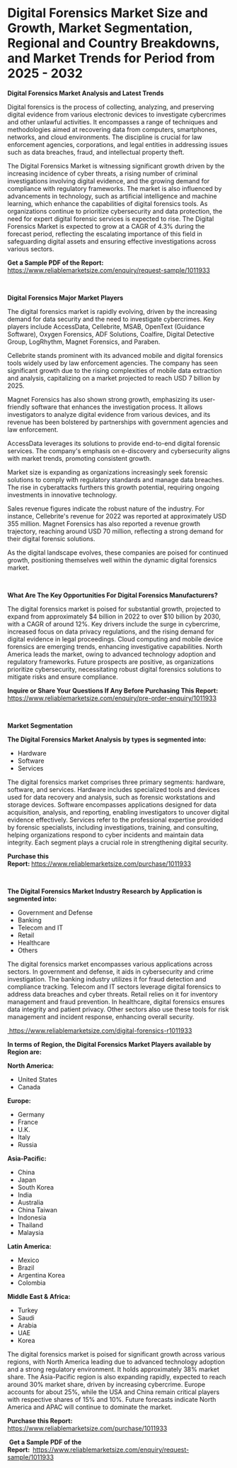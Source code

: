 <p><h1>Digital Forensics Market Size and Growth, Market Segmentation, Regional and Country Breakdowns, and Market Trends for Period from 2025 -  2032</h1></p><p><strong>Digital Forensics Market Analysis and Latest Trends</strong></p>
<p><p>Digital forensics is the process of collecting, analyzing, and preserving digital evidence from various electronic devices to investigate cybercrimes and other unlawful activities. It encompasses a range of techniques and methodologies aimed at recovering data from computers, smartphones, networks, and cloud environments. The discipline is crucial for law enforcement agencies, corporations, and legal entities in addressing issues such as data breaches, fraud, and intellectual property theft.</p><p>The Digital Forensics Market is witnessing significant growth driven by the increasing incidence of cyber threats, a rising number of criminal investigations involving digital evidence, and the growing demand for compliance with regulatory frameworks. The market is also influenced by advancements in technology, such as artificial intelligence and machine learning, which enhance the capabilities of digital forensics tools. As organizations continue to prioritize cybersecurity and data protection, the need for expert digital forensic services is expected to rise. The Digital Forensics Market is expected to grow at a CAGR of 4.3% during the forecast period, reflecting the escalating importance of this field in safeguarding digital assets and ensuring effective investigations across various sectors.</p></p>
<p><strong>Get a Sample PDF of the Report:&nbsp;</strong> <a href="https://www.reliablemarketsize.com/enquiry/request-sample/1011933?utm_campaign=2819&utm_medium=2&utm_source=Github&utm_content=ia&utm_term=17042025&utm_id=digital-forensics">https://www.reliablemarketsize.com/enquiry/request-sample/1011933</a></p>
<p>&nbsp;</p>
<p><strong>Digital Forensics Major Market Players</strong></p>
<p><p>The digital forensics market is rapidly evolving, driven by the increasing demand for data security and the need to investigate cybercrimes. Key players include AccessData, Cellebrite, MSAB, OpenText (Guidance Software), Oxygen Forensics, ADF Solutions, Coalfire, Digital Detective Group, LogRhythm, Magnet Forensics, and Paraben.</p><p>Cellebrite stands prominent with its advanced mobile and digital forensics tools widely used by law enforcement agencies. The company has seen significant growth due to the rising complexities of mobile data extraction and analysis, capitalizing on a market projected to reach USD 7 billion by 2025.</p><p>Magnet Forensics has also shown strong growth, emphasizing its user-friendly software that enhances the investigation process. It allows investigators to analyze digital evidence from various devices, and its revenue has been bolstered by partnerships with government agencies and law enforcement.</p><p>AccessData leverages its solutions to provide end-to-end digital forensic services. The company's emphasis on e-discovery and cybersecurity aligns with market trends, promoting consistent growth.</p><p>Market size is expanding as organizations increasingly seek forensic solutions to comply with regulatory standards and manage data breaches. The rise in cyberattacks furthers this growth potential, requiring ongoing investments in innovative technology.</p><p>Sales revenue figures indicate the robust nature of the industry. For instance, Cellebrite's revenue for 2022 was reported at approximately USD 355 million. Magnet Forensics has also reported a revenue growth trajectory, reaching around USD 70 million, reflecting a strong demand for their digital forensic solutions.</p><p>As the digital landscape evolves, these companies are poised for continued growth, positioning themselves well within the dynamic digital forensics market.</p></p>
<p>&nbsp;</p>
<p><strong>What Are The Key Opportunities For Digital Forensics Manufacturers?</strong></p>
<p><p>The digital forensics market is poised for substantial growth, projected to expand from approximately $4 billion in 2022 to over $10 billion by 2030, with a CAGR of around 12%. Key drivers include the surge in cybercrime, increased focus on data privacy regulations, and the rising demand for digital evidence in legal proceedings. Cloud computing and mobile device forensics are emerging trends, enhancing investigative capabilities. North America leads the market, owing to advanced technology adoption and regulatory frameworks. Future prospects are positive, as organizations prioritize cybersecurity, necessitating robust digital forensics solutions to mitigate risks and ensure compliance.</p></p>
<p><strong>Inquire or Share Your Questions If Any Before Purchasing This Report:</strong> <a href="https://www.reliablemarketsize.com/enquiry/pre-order-enquiry/1011933?utm_campaign=2819&utm_medium=2&utm_source=Github&utm_content=ia&utm_term=17042025&utm_id=digital-forensics">https://www.reliablemarketsize.com/enquiry/pre-order-enquiry/1011933</a></p>
<p>&nbsp;</p>
<p><strong>Market Segmentation</strong></p>
<p><strong>The Digital Forensics Market Analysis by types is segmented into:</strong></p>
<p><ul><li>Hardware</li><li>Software</li><li>Services</li></ul></p>
<p><p>The digital forensics market comprises three primary segments: hardware, software, and services. Hardware includes specialized tools and devices used for data recovery and analysis, such as forensic workstations and storage devices. Software encompasses applications designed for data acquisition, analysis, and reporting, enabling investigators to uncover digital evidence effectively. Services refer to the professional expertise provided by forensic specialists, including investigations, training, and consulting, helping organizations respond to cyber incidents and maintain data integrity. Each segment plays a crucial role in strengthening digital security.</p></p>
<p><strong>Purchase this Report:&nbsp;</strong><a href="https://www.reliablemarketsize.com/purchase/1011933?utm_campaign=2819&utm_medium=2&utm_source=Github&utm_content=ia&utm_term=17042025&utm_id=digital-forensics">https://www.reliablemarketsize.com/purchase/1011933</a></p>
<p>&nbsp;</p>
<p><strong>The Digital Forensics Market Industry Research by Application is segmented into:</strong></p>
<p><ul><li>Government and Defense</li><li>Banking</li><li>Telecom and IT</li><li>Retail</li><li>Healthcare</li><li>Others</li></ul></p>
<p><p>The digital forensics market encompasses various applications across sectors. In government and defense, it aids in cybersecurity and crime investigation. The banking industry utilizes it for fraud detection and compliance tracking. Telecom and IT sectors leverage digital forensics to address data breaches and cyber threats. Retail relies on it for inventory management and fraud prevention. In healthcare, digital forensics ensures data integrity and patient privacy. Other sectors also use these tools for risk management and incident response, enhancing overall security.</p></p>
<p><a href="https://www.reliablemarketsize.com/digital-forensics-r1011933?utm_campaign=2819&utm_medium=2&utm_source=Github&utm_content=ia&utm_term=17042025&utm_id=digital-forensics">&nbsp;https://www.reliablemarketsize.com/digital-forensics-r1011933</a></p>
<p><strong>In terms of Region, the Digital Forensics Market Players available by Region are:</strong></p>
<p>
    <p> <strong> North America: </strong>
        <ul>
            <li>United States</li>
            <li>Canada</li>
        </ul>
        </p> 
    <p> <strong> Europe: </strong>
        <ul>
            <li>Germany</li>
            <li>France</li>
            <li>U.K.</li>
            <li>Italy</li>
            <li>Russia</li>
        </ul>
        </p> 
    <p> <strong> Asia-Pacific: </strong>
        <ul>
            <li>China</li>
            <li>Japan</li>
            <li>South Korea</li>
            <li>India</li>
            <li>Australia</li>
            <li>China Taiwan</li>
            <li>Indonesia</li>
            <li>Thailand</li>
            <li>Malaysia</li>
        </ul>
        </p> 
    <p> <strong> Latin America: </strong>
        <ul>
            <li>Mexico</li>
            <li>Brazil</li>
            <li>Argentina Korea</li>
            <li>Colombia</li>
        </ul>
        </p> 
    <p> <strong> Middle East & Africa: </strong>
        <ul>
            <li>Turkey</li>
            <li>Saudi</li>
            <li>Arabia</li>
            <li>UAE</li>
            <li>Korea</li>
        </ul>
    </p>
    </p>
<p><p>The digital forensics market is poised for significant growth across various regions, with North America leading due to advanced technology adoption and a strong regulatory environment. It holds approximately 38% market share. The Asia-Pacific region is also expanding rapidly, expected to reach around 30% market share, driven by increasing cybercrime. Europe accounts for about 25%, while the USA and China remain critical players with respective shares of 15% and 10%. Future forecasts indicate North America and APAC will continue to dominate the market.</p></p>
<p><strong>Purchase this Report: </strong><a href="https://www.reliablemarketsize.com/purchase/1011933?utm_campaign=2819&utm_medium=2&utm_source=Github&utm_content=ia&utm_term=17042025&utm_id=digital-forensics">https://www.reliablemarketsize.com/purchase/1011933</a></p>
<p>&nbsp;<strong>Get a Sample PDF of the Report:&nbsp;&nbsp;</strong><a href="https://www.reliablemarketsize.com/enquiry/request-sample/1011933?utm_campaign=2819&utm_medium=2&utm_source=Github&utm_content=ia&utm_term=17042025&utm_id=digital-forensics">https://www.reliablemarketsize.com/enquiry/request-sample/1011933</a></p>
<p><strong></strong></p>
<p><p></p><p></p><p></p></p>
